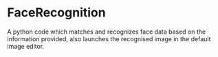 # FaceRecognition
A python code which matches and recognizes face data based on the information provided, also launches the recognised image in the default image editor.
